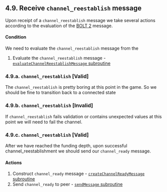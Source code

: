 ## 4.9. Receive `channel_reestablish` message

Upon receipt of a `channel_reestablish` message we take several actions according to the evaluation of the [BOLT 2](https://github.com/lightning/bolts/blob/master/02-peer-protocol.md#message-retransmission) message.

#### Condition

We need to evaluate the `channel_reestablish` message from the

1. Evaluate the `channel_reestablish` message - [`evaluateChannelReestablishMessage` subroutine](../routines/evaluateChannelReestablishMessage.md)

### 4.9.a. `channel_reestablish` [Valid]

The `channel_reestablish` is pretty boring at this point in the game. So we should be fine to transition back to a connected state

### 4.9.b. `channel_reestablish` [Invalid]

If `channel_reestablish` fails validation or contains unexpected values at this point we will need to fail the channel.

### 4.9.c. `channel_reestablish` [Valid]

After we have reached the funding depth, upon successful channel_reestablishment we should send our `channel_ready` message.

#### Actions

1. Construct `channel_ready` message - [`createChannelReadyMessage` subroutine](../routines/createChannelReadyMessage.md)
1. Send `channel_ready` to peer - [`sendMessage` subroutine](../routines/sendMessage.md)
